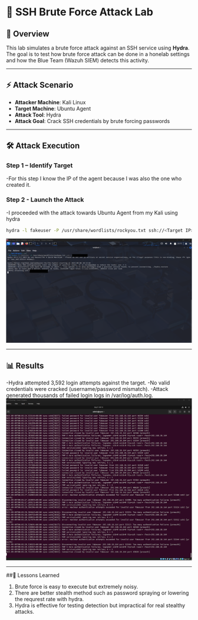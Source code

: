 # 🔴 **SSH Brute Force Attack Lab**

## 📖 Overview
This lab simulates a brute force attack against an SSH service using **Hydra**.  
The goal is to test how brute force attack can be done in a honelab settings and how the Blue Team (Wazuh SIEM) detects this activity.

---

## ⚡ Attack Scenario
- **Attacker Machine**: Kali Linux  
- **Target Machine**: Ubuntu Agent  
- **Attack Tool**: Hydra  
- **Attack Goal**: Crack SSH credentials by brute forcing passwords  

---

## 🛠️ Attack Execution
### Step 1 – Identify Target
-For this step I know the IP of the agent because I was also the one who created it.
### Step 2 - Launch the Attack
-I proceeded with the attack towards Ubuntu Agent from my Kali using hydra
```bash
hydra -l fakeuser -P /usr/share/wordlists/rockyou.txt ssh://<Target IP>
```
![Attack Proceeding](https://github.com/putu-elang/cybersecurity-lab/blob/main/red-team/ssh-bruteforce/hydra%20command%20line.png)

---

## 📊 Results
-Hydra attempted 3,592 login attempts against the target.
-No valid credentials were cracked (username/password mismatch).
-Attack generated thousands of failed login logs in /var/log/auth.log.
![Auth Log](https://github.com/putu-elang/cybersecurity-lab/blob/main/blue-team/ssh_bruteforce/screenshots/Linux%20Auth%20Log.png)

---

##📌 Lessons Learned
1. Brute force is easy to execute but extremely noisy.
2. There are better stealth method such as password spraying or lowering the requrest rate with hydra.
3. Hydra is effective for testing detection but impractical for real stealthy attacks.
